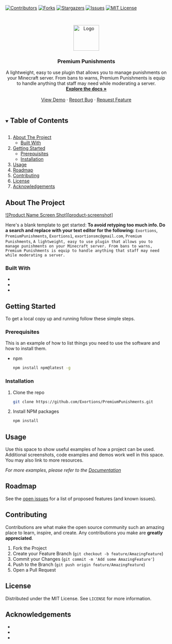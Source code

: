 [![Contributors][contributors-shield]][contributors-url]
[![Forks][forks-shield]][forks-url]
[![Stargazers][stars-shield]][stars-url]
[![Issues][issues-shield]][issues-url]
[![MIT License][license-shield]][license-url]

<!-- PROJECT LOGO -->
<br />
<p align="center">
  <a href="https://github.com/Exortions/PremiumPunishments">
    <img src="images/logo.png" alt="Logo" width="80" height="80">
  </a>

<h3 align="center">Premium Punishments</h3>

  <p align="center">
    A lightweight, easy to use plugin that allows you to manage punishments on your Minecraft server. From bans to warns, Premium Punishments is equip to handle anything that staff may need while moderating a server.
    <br />
    <a href="https://github.com/Exortions/PremiumPunishments"><strong>Explore the docs »</strong></a>
    <br />
    <br />
    <a href="https://github.com/Exortions/PremiumPunishments">View Demo</a>
    ·
    <a href="https://github.com/Exortions/PremiumPunishments/issues">Report Bug</a>
    ·
    <a href="https://github.com/Exortions/PremiumPunishments/issues">Request Feature</a>
  </p>



<!-- TABLE OF CONTENTS -->
<details open="open">
  <summary><h2 style="display: inline-block">Table of Contents</h2></summary>
  <ol>
    <li>
      <a href="#about-the-project">About The Project</a>
      <ul>
        <li><a href="#built-with">Built With</a></li>
      </ul>
    </li>
    <li>
      <a href="#getting-started">Getting Started</a>
      <ul>
        <li><a href="#prerequisites">Prerequisites</a></li>
        <li><a href="#installation">Installation</a></li>
      </ul>
    </li>
    <li><a href="#usage">Usage</a></li>
    <li><a href="#roadmap">Roadmap</a></li>
    <li><a href="#contributing">Contributing</a></li>
    <li><a href="#license">License</a></li>
    <li><a href="#acknowledgements">Acknowledgements</a></li>
  </ol>
</details>



<!-- ABOUT THE PROJECT -->
## About The Project

[![Product Name Screen Shot][product-screenshot]](https://example.com)

Here's a blank template to get started:
**To avoid retyping too much info. Do a search and replace with your text editor for the following:**
`Exortions`, `PremiumPunishments`, `Exortions1`, `exortionsmc@gmail.com`, `Premium Punishments`, `A lightweight, easy to use plugin that allows you to manage punishments on your Minecraft server. From bans to warns, Premium Punishments is equip to handle anything that staff may need while moderating a server.`


### Built With

* []()
* []()
* []()



<!-- GETTING STARTED -->
## Getting Started

To get a local copy up and running follow these simple steps.

### Prerequisites

This is an example of how to list things you need to use the software and how to install them.
* npm
  ```sh
  npm install npm@latest -g
  ```

### Installation

1. Clone the repo
   ```sh
   git clone https://github.com/Exortions/PremiumPunishments.git
   ```
2. Install NPM packages
   ```sh
   npm install
   ```



<!-- USAGE EXAMPLES -->
## Usage

Use this space to show useful examples of how a project can be used. Additional screenshots, code examples and demos work well in this space. You may also link to more resources.

_For more examples, please refer to the [Documentation](https://example.com)_



<!-- ROADMAP -->
## Roadmap

See the [open issues](https://github.com/Exortions/PremiumPunishments/issues) for a list of proposed features (and known issues).



<!-- CONTRIBUTING -->
## Contributing

Contributions are what make the open source community such an amazing place to learn, inspire, and create. Any contributions you make are **greatly appreciated**.

1. Fork the Project
2. Create your Feature Branch (`git checkout -b feature/AmazingFeature`)
3. Commit your Changes (`git commit -m 'Add some AmazingFeature'`)
4. Push to the Branch (`git push origin feature/AmazingFeature`)
5. Open a Pull Request



<!-- LICENSE -->
## License

Distributed under the MIT License. See `LICENSE` for more information.

<!-- ACKNOWLEDGEMENTS -->
## Acknowledgements

* []()
* []()
* []()

[contributors-shield]: https://img.shields.io/github/contributors/Exortions/repo.svg?style=for-the-badge
[contributors-url]: https://github.com/Exortions/PremiumPunishments/graphs/contributors
[forks-shield]: https://img.shields.io/github/forks/Exortions/repo.svg?style=for-the-badge
[forks-url]: https://github.com/Exortions/PremiumPunishments/network/members
[stars-shield]: https://img.shields.io/github/stars/Exortions/repo.svg?style=for-the-badge
[stars-url]: https://github.com/Exortions/PremiumPunishments/stargazers
[issues-shield]: https://img.shields.io/github/issues/Exortions/repo.svg?style=for-the-badge
[issues-url]: https://github.com/Exortions/PremiumPunishments/issues
[license-shield]: https://img.shields.io/github/license/Exortions/repo.svg?style=for-the-badge
[license-url]: https://github.com/Exortions/PremiumPunishments/blob/master/LICENSE.txt
